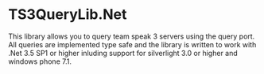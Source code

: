 TS3QueryLib.Net
===============

This library allows you to query team speak 3 servers using the query port. All queries are implemented type safe and the library is written to work with .Net 3.5 SP1 or higher inluding support for silverlight 3.0 or higher and windows phone 7.1.
